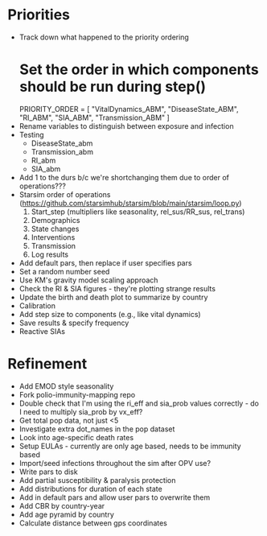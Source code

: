 # Priorities
- Track down what happened to the priority ordering
    # Set the order in which components should be run during step()
    PRIORITY_ORDER = [
        "VitalDynamics_ABM",
        "DiseaseState_ABM",
        "RI_ABM",
        "SIA_ABM",
        "Transmission_ABM"
    ]
- Rename variables to distinguish between exposure and infection
- Testing
    - DiseaseState_abm
    - Transmission_abm
    - RI_abm
    - SIA_abm
- Add 1 to the durs b/c we're shortchanging them due to order of operations???
- Starsim order of operations (https://github.com/starsimhub/starsim/blob/main/starsim/loop.py)
    1. Start_step (multipliers like seasonality, rel_sus/RR_sus, rel_trans)
    2. Demographics
    3. State changes
    4. Interventions
    5. Transmission
    6. Log results
- Add default pars, then replace if user specifies pars
- Set a random number seed
- Use KM's gravity model scaling approach
- Check the RI & SIA figures - they're plotting strange results
- Update the birth and death plot to summarize by country
- Calibration
- Add step size to components (e.g., like vital dynamics)
- Save results & specify frequency
- Reactive SIAs

# Refinement
- Add EMOD style seasonality
- Fork polio-immunity-mapping repo
- Double check that I'm using the ri_eff and sia_prob values correctly - do I need to multiply sia_prob by vx_eff?
- Get total pop data, not just <5
- Investigate extra dot_names in the pop dataset
- Look into age-specific death rates
- Setup EULAs - currently are only age based, needs to be immunity based
- Import/seed infections throughout the sim after OPV use?
- Write pars to disk
- Add partial susceptibility & paralysis protection
- Add distributions for duration of each state
- Add in default pars and allow user pars to overwrite them
- Add CBR by country-year
- Add age pyramid by country
- Calculate distance between gps coordinates
